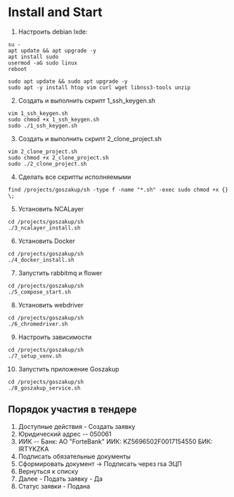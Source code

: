 # Install and Start
1. Настроить debian lxde:
```
su -  
apt update && apt upgrade -y  
apt install sudo  
usermod -aG sudo linux  
reboot  

sudo apt update && sudo apt upgrade -y  
sudo apt -y install htop vim curl wget libnss3-tools unzip
```
2. Создать и выполнить скрипт 1_ssh_keygen.sh
```
vim 1_ssh_keygen.sh
sudo chmod +x 1_ssh_keygen.sh
sudo ./1_ssh_keygen.sh
```
3. Создать и выполнить скрипт 2_clone_project.sh
```
vim 2_clone_project.sh
sudo chmod +x 2_clone_project.sh
sudo ./2_clone_project.sh
```
4. Сделать все скрипты исполняемыми
```
find /projects/goszakup/sh -type f -name "*.sh" -exec sudo chmod +x {} \;
```
5. Установить NCALayer
```
cd /projects/goszakup/sh
./3_ncalayer_install.sh
```
6. Установить Docker
```
cd /projects/goszakup/sh
./4_docker_install.sh
```

7. Запустить rabbitmq и flower
```
cd /projects/goszakup/sh
./5_compose_start.sh

```
8. Установить webdriver
```
cd /projects/goszakup/sh
./6_chromedriver.sh
```
9. Настроить зависимости
```
cd /projects/goszakup/sh
./7_setup_venv.sh
```
10. Запустить приложение Goszakup
```
cd /projects/goszakup/sh
./8_goszakup_service.sh
```
















## Порядок участия в тендере
1. Доступные действия - Создать заявку 
2. Юридический адрес -- 050061  
3. ИИК -- Банк: АО "ForteBank" ИИК: KZ5696502F0017154550 БИК: IRTYKZKA 
4. Подписать обязательные документы  
5. Сформировать документ -> Подписать через rsa ЭЦП
6. Вернуться к списку
7. Далее - Подать заявку - Да
8. Статус заявки - Подана                         
